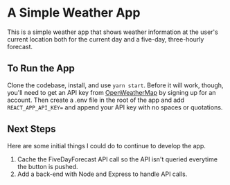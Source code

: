 # A Simple Weather App

This is a simple weather app that shows weather information at the user's current location both for the current day and a five-day, three-hourly forecast.

## To Run the App

Clone the codebase, install, and use `yarn start`. Before it will work, though, you'll need to get an API key from [OpenWeatherMap](https://openweathermap.org/) by signing up for an account. Then create a .env file in the root of the app and add `REACT_APP_API_KEY=` and append your API key with no spaces or quotations.

## Next Steps

Here are some initial things I could do to continue to develop the app.

1. Cache the FiveDayForecast API call so the API isn't queried everytime the button is pushed.
2. Add a back-end with Node and Express to handle API calls.

